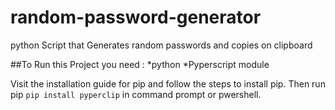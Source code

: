 # random-password-generator
python Script that Generates random passwords and copies on clipboard

##To Run this Project you need :
*python
*Pyperscript module

Visit the installation guide for pip and follow the steps to install pip.
Then run pip ```pip install pyperclip``` in command prompt or pwershell.
